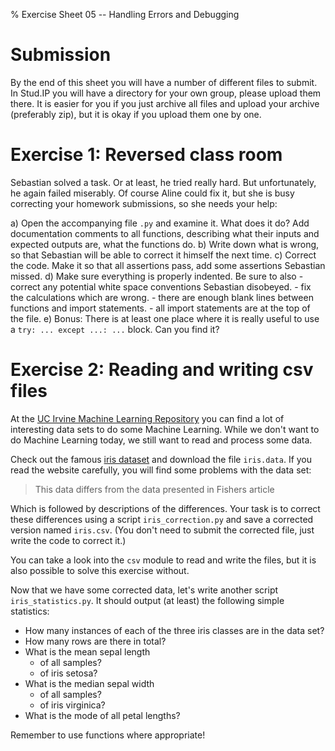 % Exercise Sheet 05 -- Handling Errors and Debugging

# Submission

By the end of this sheet you will have a number of different files to submit.
In Stud.IP you will have a directory for your own group, please upload them
there. It is easier for you if you just archive all files and upload your
archive (preferably zip), but it is okay if you upload them one by one.


# Exercise 1: Reversed class room

Sebastian solved a task. Or at least, he tried really hard. But unfortunately,
he again failed miserably.
Of course Aline could fix it, but she is busy correcting your homework
submissions, so she needs your help:

a) Open the accompanying file `.py` and examine it. What does it do? Add
   documentation comments to all functions, describing what their inputs and
   expected outputs are, what the functions do.
b) Write down what is wrong, so that Sebastian will be able to correct it himself the next time.
c) Correct the code. Make it so that all assertions pass, add some assertions Sebastian missed.
d) Make sure everything is properly indented. Be sure to also
    - correct any potential white space conventions Sebastian disobeyed.
    - fix the calculations which are wrong.
    - there are enough blank lines between functions and import statements.
    - all import statements are at the top of the file.
e) Bonus: There is at least one place where it is really useful to use a `try:
   ... except ...: ...` block. Can you find it?


# Exercise 2: Reading and writing csv files

At the [UC Irvine Machine Learning Repository](https://archive.ics.uci.edu/ml/)
you can find a lot of interesting data sets to do some Machine Learning. While
we don't want to do Machine Learning today, we still want to read and process
some data.

Check out the famous [iris
dataset](https://archive.ics.uci.edu/ml/datasets/Iris) and download the file
`iris.data`. If you read the website carefully, you will find some problems with
the data set:

> This data differs from the data presented in Fishers article

Which is followed by descriptions of the differences. Your task is to correct
these differences using a script `iris_correction.py` and save a corrected
version named `iris.csv`. (You don't need to submit the corrected file, just
write the code to correct it.)

You can take a look into the `csv` module to read and write the files, but it
is also possible to solve this exercise without.

Now that we have some corrected data, let's write another script
`iris_statistics.py`. It should output (at least) the following simple
statistics:

- How many instances of each of the three iris classes are in the data set?
- How many rows are there in total?
- What is the mean sepal length
    * of all samples?
    * of iris setosa?
- What is the median sepal width
    * of all samples?
    * of iris virginica?
- What is the mode of all petal lengths?

Remember to use functions where appropriate!
